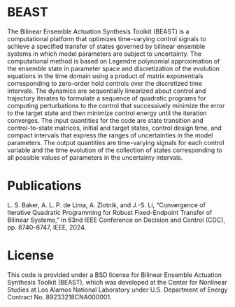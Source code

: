 # BEAST

The Bilinear Ensemble Actuation Synthesis Toolkit (BEAST) is a computational platform that optimizes time-varying control signals to achieve a specified transfer of states governed by bilinear ensemble systems in which model parameters are subject to uncertainty.  The computational method is based on Legendre polynomial approximation of the ensemble state in parameter space and discretization of the evolution equations in the time domain using a product of matrix exponentials corresponding to zero-order hold controls over the discretized time intervals.  The dynamics are sequentially linearized about control and trajectory iterates to formulate a sequence of quadratic programs for computing perturbations to the control that successively minimize the error to the target state and then minimize control energy until the iteration converges.  The input quantities for the code are state transition and control-to-state matrices, initial and target states, control design time, and compact intervals that express the ranges of uncertainties in the model parameters.  The output quantities are time-varying signals for each control variable and the time evolution of the collection of states corresponding to all possible values of parameters in the uncertainty intervals.

# Publications

L. S. Baker, A. L. P. de Lima, A. Zlotnik, and J.-S. Li, “Convergence of Iterative Quadratic Programming for Robust Fixed-Endpoint Transfer of Bilinear Systems,” in 63nd IEEE Conference on Decision and Control (CDC), pp. 8740–8747, IEEE, 2024.

# License

This code is provided under a BSD license for Bilinear Ensemble Actuation Synthesis Toolkit (BEAST), which was developed at the Center for Nonlinear Studies at Los Alamos National Laboratory under U.S. Department of Energy Contract No. 89233218CNA000001.
